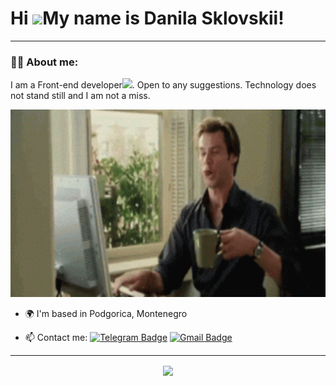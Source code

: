 # Hi ![](https://user-images.githubusercontent.com/18350557/176309783-0785949b-9127-417c-8b55-ab5a4333674e.gif)My name is Danila Sklovskii!

---

### 👨‍💻 About me:

I am a Front-end developer<img src="https://media.giphy.com/media/WUlplcMpOCEmTGBtBW/giphy.gif" width="30px">. Open to any suggestions. Technology does not stand still and I am not a miss.

<img src="https://github.com/sklDanila/sklDanila/blob/main/assets/workwork.gif" width="1000" height="300" alt="telegram" />
<!--
<p align="center">
 <img width="600" src="assets/github-snake.svg" alt="snake"/>
</p>
-->

<!--
- :telescope: Участвовал в бассейне Школы 21 от Сбера.
--
- :seedling: Завершил курсы по веб-разработке Яндекс Практикум!
-->

- 🌍 I'm based in Podgorica, Montenegro

- 📫 Contact me: [![Telegram Badge](https://img.shields.io/badge/danila-sklovskii?style=flat&logo=Telegram&logoColor=white&labelColor=blue&color=blue)](https://t.me/sklit_dev) [![Gmail Badge](https://img.shields.io/badge/-Gmail-red?style=flat&logo=Gmail&logoColor=white)](mailto:danilasklovskii.dev@gmail.com)



<!--
### 🤝 Социальные сети:

  <div id="badges">
    <a href="https://www.linkedin.com/in/%D0%B0%D0%BB%D0%B5%D0%BA%D1%81%D0%B5%D0%B9-%D1%84%D0%B8%D0%BB%D0%B8%D0%BC%D0%BE%D0%BD%D0%BE%D0%B2-2a0b07257/" target="_blank">
      <img src="https://cdn-icons-png.flaticon.com/512/2504/2504799.png" width="40" height="40" alt="linkedin" />
    </a>
    <a href="https://t.me/tehnomaniak07" target="_blank">
      <img src="https://cdn-icons-png.flaticon.com/512/2111/2111646.png" width="40" height="40" alt="telegram group" />
    </a>
    <a href="https://www.youtube.com/channel/UCbORpXVw1JNc0JYFSUqLWXA" target="_blank">
      <img src="https://cdn-icons-png.flaticon.com/512/3670/3670147.png" width="40" height="40" alt="Youtube"/>
    </a>
    <a href="https://vk.com/f1ll_zzz" target="_blank">
      <img src="https://cdn-icons-png.flaticon.com/512/145/145813.png" width="40" height="40" alt="VK Badge"/>
    </a>
    <a href="https://dzen.ru/tehnomaniak" target="_blank">
      <img src="https://upload.wikimedia.org/wikipedia/commons/thumb/a/ab/Yandex_Zen_logo_icon.svg/1024px-Yandex_Zen_logo_icon.svg.png" width="40" height="40" alt="Zen Badge"/>
    </a>
  </div>

---
-->
<!--
## 💻 Skills

- **Programming Languages:**
  <div>
    <img src="https://github.com/sklDanila/sklDanila/blob/main/assets/icons/python.svg" title="Python" alt="Python" width="30" height="30"/>
  </div>

- **Databases:**
  <div>
    <img src="https://github.com/sklDanila/sklDanila/blob/main/assets/icons/PostgreSQL-Dark.svg" title="PostgreSQL" alt="PostgreSQL" width="30" height="30"/>
    <img src="https://github.com/sklDanila/sklDanila/blob/main/assets/icons/Cassandra-Dark.svg" title="Cassandra" alt="Cassandra" width="30" height="30"/>
  </div>

- **Web Technologies:**
  <div>
    <img src="https://github.com/sklDanila/sklDanila/blob/main/assets/icons/HTML.svg" title="HTML" alt="HTML" width="30" height="30"/>
    <img src="https://github.com/sklDanila/sklDanila/blob/main/assets/icons/CSS.svg" title="CSS" alt="CSS" width="30" height="30"/>
  </div>

- **Frameworks:**
  <div>
      <img src="https://github.com/sklDanila/sklDanila/blob/main/assets/icons/Django.svg" title="Django" alt="Django" width="30" height="30"/>
      <img src="https://github.com/sklDanila/sklDanila/blob/main/assets/icons/FastAPI.svg" title="FastAPI" alt="FastAPI" width="30" height="30"/>
  </div>

- **Version Control:**
  <div>
    <img src="https://github.com/sklDanila/sklDanila/blob/main/assets/icons/Git.svg" title="GIT" alt="GIT" width="30" height="30"/>
  </div>

- **Containerization:**
  <div>
    <img src="https://github.com/sklDanila/sklDanila/blob/main/assets/icons/Docker.svg" title="Docker" alt="Docker" width="30" height="30"/>
  </div>

- **Server OS:**
  <div>
    <img src="https://github.com/sklDanila/sklDanila/blob/main/assets/icons/Linux-Dark.svg" title="Linux" alt="Linux" width="30" height="30"/>
  </div>

- **Design Tools:**
  <div>
    <img src="https://github.com/sklDanila/sklDanila/blob/main/assets/icons/Figma-Dark.svg" title="Figma" alt="Figma" width="30" height="30"/>
  </div>

<!--
### 💻 Languages and Technologies:

<div>
  <img src="https://github.com/sklDanila/sklDanila/blob/main/assets/icons/python.svg" title="Python" alt="Python" width="40" height="40"/>&nbsp
  <img src="https://github.com/sklDanila/sklDanila/blob/main/assets/icons/Git.svg" title="git" alt="git" width="40" height="40"/>&nbsp
  <img src="https://github.com/sklDanila/sklDanila/blob/main/assets/icons/HTML.svg" title="html5" alt="html5" width="40" height="40"/>&nbsp
  <img src="https://github.com/sklDanila/sklDanila/blob/main/assets/icons/CSS.svg" title="css" alt="css" width="40" height="40"/>&nbsp
  <img src="https://github.com/sklDanila/sklDanila/blob/main/assets/icons/MongoDB.svg" title="mongodb" alt="mongodb" width="40" height="40"/>&nbsp
  <img src="https://github.com/devicons/devicon/blob/master/icons/javascript/javascript-original.svg" title="javascript" alt="javascript" width="40" height="40"/>&nbsp
  <img src="https://github.com/devicons/devicon/blob/master/icons/react/react-original.svg" title="reactjs" alt="reactjs" width="40" height="40"/>&nbsp
  <img src="https://github.com/devicons/devicon/blob/master/icons/nodejs/nodejs-original.svg" title="nodejs" alt="nodejs" width="40" height="40"/>&nbsp
  <img src="https://github.com/devicons/devicon/blob/master/icons/express/express-original.svg" title="express" alt="express" width="40" height="40"/>&nbsp
  <img src="https://github.com/devicons/devicon/blob/master/icons/c/c-plain.svg" title="C" alt="C" width="40" height="40"/>&nbsp;
  <img src="https://github.com/devicons/devicon/blob/master/icons/sass/sass-original.svg" title="sass/scss" alt="sass/scss" width="40" height="40"/>&nbsp;
  <img src="https://github.com/devicons/devicon/blob/master/icons/webpack/webpack-original.svg" title="webpack" alt="webpack" width="40" height="40"/>&nbsp;
  <img src="https://github.com/devicons/devicon/blob/master/icons/redux/redux-original.svg" title="redux" alt="redux" width="40" height="40"/>&nbsp;
</div> -->

<!--
### 🛠 Инструменты:

<div>
  <img src="https://upload.wikimedia.org/wikipedia/commons/9/90/DaVinci_Resolve_17_logo.svg" title="DaVinci Resolve" alt="DaVinci Resolve" width="40" height="40"/>&nbsp;
  <img src="https://github.com/devicons/devicon/blob/master/icons/photoshop/photoshop-plain.svg" title="photoshop" alt="photoshop" width="40" height="40"/>&nbsp;
  <img src="https://github.com/devicons/devicon/blob/master/icons/canva/canva-original.svg" title="canva" alt="canva" width="40" height="40"/>&nbsp;
  <img src="https://github.com/devicons/devicon/blob/master/icons/figma/figma-original.svg" title="figma" alt="figma" width="40" height="40"/>&nbsp;
  <img src="https://upload.wikimedia.org/wikipedia/commons/9/9e/YouTube_Logo_%282013-2017%29.svg" title="YouTube" alt="YouTube" width="40" height="40"/>&nbsp;
  <img src="https://github.com/devicons/devicon/blob/master/icons/raspberrypi/raspberrypi-original.svg" title="raspberrypi" alt="raspberrypi" width="40" height="40"/>&nbsp;
  <img src="https://github.com/devicons/devicon/blob/master/icons/linux/linux-original.svg" title="linux" alt="linux" width="40" height="40"/>&nbsp;
  <img src="https://upload.wikimedia.org/wikipedia/commons/e/e9/Notion-logo.svg" title="Notion" alt="Notion" width="40" height="40"/>&nbsp;
</div>
-->
<!--
[![roadmap.sh](https://roadmap.sh/card/tall/6648cee2bc68b74d9bbede92?variant=dark)](https://roadmap.sh)
---
<!--
## Github Stats

<table><tr><td valign="top" width="50%">

<img src="https://github-readme-stats.vercel.app/api?username=sklDanila&show_icons=true&count_private=true&hide_border=true" align="left" style="width: 100%" />

</td><td valign="top" width="50%">

<img src="https://github-readme-stats.vercel.app/api/top-langs/?username=sklDanila&hide_border=true&layout=compact" align="left" style="width: 100%" />

</td></tr></table>
--- -->

<!-- ### 💻 Пройденные курсы:

| Курсы                                                           | Дата              |
| ----------------------------------------------------------------| :---------------: |
| netology.ru/Старт в программировании                            | 02/2022 - 03/2022 |
| stepik.org/Основы программирования на C. Задачи.                | 02/2022 - 03/2022 |
| netology.ru/Основы верстки сайта                                | 02/2022 - 03/2022 |
| netology.ru/Первые шаги в JavaScript: создаём сайт и приложение | 02/2022 - 03/2022 |
| stepik.org/Веб-разработка для начинающих: HTML и CSS            | 02/2022 - 03/2022 |
| stepik.org/JavaScript для начинающих                            | 01/2023 - 01/2023 |
| stepik.org/Web-технологии: начальный уровень                    | 01/2023 - 01/2023 |
| practicum.yandex/Факультет Веб разработки                       | 05/2022 - xx/2023 |

--- -->
<!--
### 💻 Codewars:

![codewars](https://www.codewars.com/users/FilimonovAlexey/badges/large)

### ⚙️ GitHub статистика:

<table>
  <tr>
    <td>
      <img align="left" src="http://github-readme-streak-stats.herokuapp.com?user=FilimonovAlexey&theme=dark&background=000000" alt="webDev's Github stats" />
    </td>
    <td>
      <img height="195px" align="right" alt="webDev's Github Languages" src="https://github-readme-stats-sigma-five.vercel.app/api/top-langs/?username=FilimonovAlexey&layout=compact&theme=vision-friendly-dark" />
    </td>
  </tr>
</table>
-->
<!--
![Visitor Badge](https://visitor-badge.laobi.icu/badge?page_id=filimonovalexey)
-->

---

<div align="center">
            <a href="https://www.buymeacoffee.com/skldanila" target="_blank" style="display: inline-block;">
                <img
                    src="https://img.shields.io/badge/Donate-Buy%20Me%20A%20Coffee-orange.svg?style=flat-square&logo=buymeacoffee" 
                    align="center"
                />
            </a>
</div>
